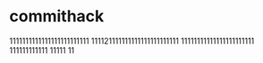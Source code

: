 # commithack
1111111111111111111111111
111121111111111111111111111
11111111111111111111111
111111111111
11111
11
